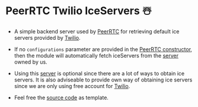 # PeerRTC Twilio IceServers ☃️
* A simple backend server used by [PeerRTC](https://github.com/PeerRTC/PeerRTC) for retrieving default ice servers provided by [Twilio](https://www.twilio.com/).

* If no `configurations` parameter are provided in the [PeerRTC constructor](https://github.com/PeerRTC/PeerRTC#peerrtc-constructor), 
then the module will automatically fetch iceServers from the [server](https://github.com/PeerRTC/PeerRTC-Twilio-IceServers) owned by us.

* Using this [server](https://github.com/PeerRTC/PeerRTC-Twilio-IceServers) is optional since there are a lot of ways to obtain ice servers. It is also adviseable to provide own
way of obtaining ice servers since we are only using free account for [Twilio](https://www.twilio.com/). 

* Feel free the [source code]((https://github.com/PeerRTC/PeerRTC-Twilio-IceServers)) as template.
